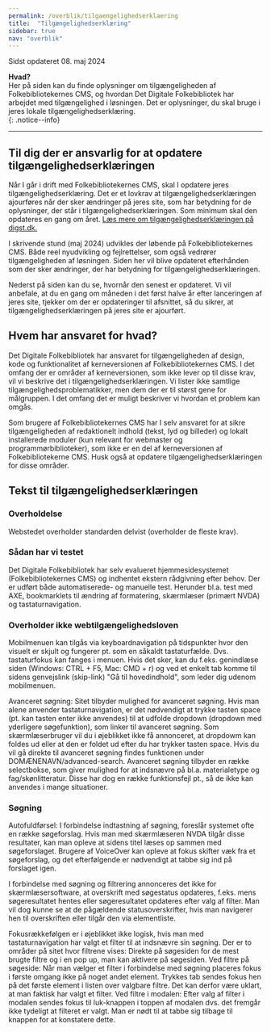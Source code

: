```yaml
---
permalink: /overblik/tilgaengelighedserklaering
title:  "Tilgængelighedserklæring"
sidebar: true
nav: "overblik"
---
```

Sidst opdateret 08. maj 2024

**Hvad?**\
 Her på siden kan du finde oplysninger om tilgængeligheden af Folkebibliotekernes CMS, og hvordan Det Digitale Folkebibliotek har arbejdet med tilgængelighed i løsningen. Det er oplysninger, du skal bruge i jeres lokale tilgængelighedserklæring.\
{: .notice--info}
***
 
## Til dig der er ansvarlig for at opdatere tilgængelighedserklæringen

Når I går i drift med Folkebibliotekernes CMS, skal I opdatere jeres tilgængelighedserklæring. Det er et lovkrav at tilgængelighedserklæringen ajourføres når der sker ændringer på jeres site, som har betydning for de oplysninger, der står i tilgængelighedserklæringen. Som minimum skal den opdateres en gang om året.  [Læs mere om tilgængelighedserklæringen på digst.dk.](https://digst.dk/digital-inklusion/webtilgaengelighed/om-tilgaengelighedserklaeringen/)

I skrivende stund (maj 2024) udvikles der løbende på Folkebibliotekernes CMS. Både reel nyudvikling og fejlrettelser, som også vedrører tilgængeligheden af løsningen. Siden her vil blive opdateret efterhånden som der sker ændringer, der har betydning for tilgængelighedserklæringen. 

Nederst på siden kan du se, hvornår den senest er opdateret. Vi vil anbefale, at du en gang om måneden i det først halve år efter lanceringen af jeres site, tjekker om der er opdateringer til afsnittet, så du sikrer, at tilgængelighedserklæringen på jeres site er ajourført.

## Hvem har ansvaret for hvad? 

Det Digitale Folkebibliotek har ansvaret for tilgængeligheden af design, kode og funktionalitet af kerneversionen af Folkebibliotekernes CMS. I det omfang der er områder af kerneversionen, som ikke lever op til disse krav, vil vi beskrive det i tilgængelighedserklæringen. Vi lister ikke samtlige tilgængelighedsproblematikker, men dem der er til størst gene for målgruppen. I det omfang det er muligt beskriver vi hvordan et problem kan omgås.  

Som brugere af Folkebibliotekernes CMS har I selv ansvaret for at sikre tilgængeligheden af redaktionelt indhold (tekst, lyd og billeder) og lokalt installerede moduler (kun relevant for webmaster og programmørbiblioteker), som ikke er en del af kerneversionen af Folkebibliotekerne CMS. Husk også at opdatere tilgængelighedserklæringen for disse områder.

## Tekst til tilgængelighedserklæringen

### Overholdelse
Webstedet overholder standarden delvist (overholder de fleste krav). 

### Sådan har vi testet
Det Digitale Folkebibliotek har selv evalueret hjemmesidesystemet (Folkebibliotekernes CMS) og indhentet ekstern rådgivning efter behov. Der er udført både automatiserede- og manuelle test. Herunder bl.a. test med AXE, bookmarklets til ændring af formatering, skærmlæser (primært NVDA) og tastaturnavigation. 

### Overholder ikke webtilgængelighedsloven

Mobilmenuen kan tilgås via keyboardnavigation på tidspunkter hvor den visuelt er skjult og fungerer pt. som en såkaldt tastaturfælde. Dvs. tastaturfokus kan fanges i menuen. Hvis det sker, kan du f.eks. genindlæse siden (Windows: CTRL + F5, Mac: CMD + r) og ved et enkelt tab komme til sidens genvejslink (skip-link) "Gå til hovedindhold", som leder dig udenom mobilmenuen.  

Avanceret søgning: Sitet tilbyder mulighed for avanceret søgning. Hvis man alene anvender tastaturnavigation, er det nødvendigt at trykke tasten space (pt. kan tasten enter ikke anvendes) til at udfolde dropdown (dropdown med yderligere søgefunktion), som linker til avanceret søgning. Som skærmlæserbruger vil du i øjeblikket ikke få annonceret, at dropdowm kan foldes ud eller at den er foldet ud efter du har trykker tasten space. Hvis du vil gå direkte til avanceret søgning findes funktionen under DOMÆNENAVN/advanced-search. Avanceret søgning tilbyder en række selectbokse, som giver mulighed for at indsnævre på bl.a. materialetype og fag/skønlitteratur. Disse har dog en række funktionsfejl pt., så de ikke kan anvendes i mange situationer.  

### Søgning
Autofuldførsel: I forbindelse indtastning af søgning, foreslår systemet ofte en række søgeforslag. Hvis man med skærmlæseren NVDA tilgår disse resultater, kan man opleve at sidens titel læses op sammen med søgeforslaget. Brugere af VoiceOver kan opleve at fokus skifter væk fra et søgeforslag, og det efterfølgende er nødvendigt at tabbe sig ind på forslaget igen. 
 
I forbindelse med søgning og filtrering annonceres det ikke for skærmlæsersoftware, at overskrift med søgestatus opdateres, f.eks. mens søgeresultatet hentes eller søgeresultatet opdateres efter valg af filter. Man vil dog kunne se at de pågældende statusoverskrifter, hvis man navigerer hen til overskriften eller tilgår den via elementliste.   
 
Fokusrækkefølgen er i øjeblikket ikke logisk, hvis man med tastaturnavigation har valgt et filter til at indsnævre sin søgning. Der er to områder på sitet hvor filtrene vises: Direkte på søgesiden for de mest brugte filtre og i en pop up, man kan aktivere på søgesiden. Ved filtre på søgeside: Når man vælger et filter i forbindelse med søgning placeres fokus i første omgang ikke på noget andet element. Trykkes tab sendes fokus hen på det første element i listen over valgbare filtre. Det kan derfor være uklart, at man faktisk har valgt et filter. Ved filtre i modalen: Efter valg af filter i modalen sendes fokus til luk-knappen i toppen af modalen dvs. det fremgår ikke tydeligt at filteret er valgt. Man er nødt til at tabbe sig tilbage til knappen for at konstatere dette.



 



